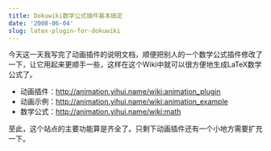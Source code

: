 ```yaml
---
title: Dokuwiki数学公式插件基本搞定
date: '2008-06-04'
slug: latex-plugin-for-dokuwiki
---
```


今天这一天我写完了动画插件的说明文档，顺便把别人的一个数学公式插件修改了一下，让它用起来更顺手一些，这样在这个Wiki中就可以很方便地生成LaTeX数学公式了。

- 动画插件：<http://animation.yihui.name/wiki:animation_plugin>
- 动画示例：<http://animation.yihui.name/wiki:animation_example>
- 数学公式：<http://animation.yihui.name/wiki:math>

至此，这个站点的主要功能算是齐全了。只剩下动画插件还有一个小地方需要扩充一下。
